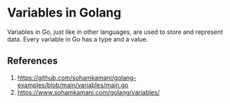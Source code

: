 # Variables in Golang

Variables in Go, just like in other languages, are used to store and represent data. 
Every variable in Go has a type and a value.

## References 

1. https://github.com/sohamkamani/golang-examples/blob/main/variables/main.go
2. https://www.sohamkamani.com/golang/variables/

